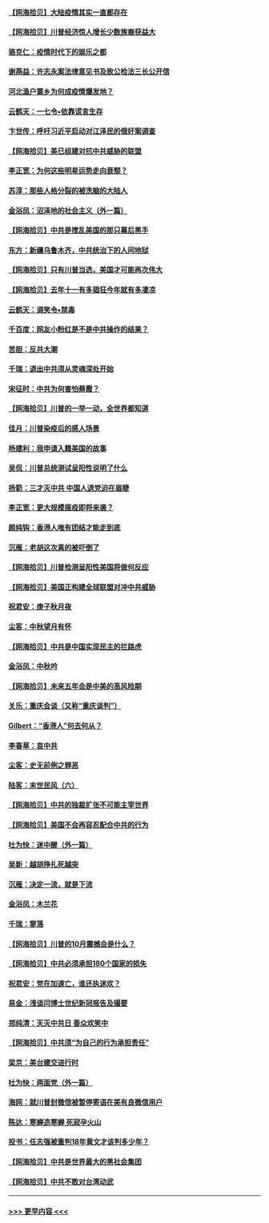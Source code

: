 #### [【网海拾贝】大陆疫情其实一直都存在](../pages/nsc993/n12473948.md?t=10141302) 
#### [【网海拾贝】川普经济惊人增长少数族裔获益大](../pages/nsc993/n12471565.md?t=10141302) 
#### [骆克仁：疫情时代下的娱乐之都](../pages/nsc993/n12471312.md?t=10141302) 
#### [谢燕益：许志永案法律意见书及致公检法三长公开信](../pages/nsc993/n12470870.md?t=10141302) 
#### [河北渔户寨乡为何成疫情爆发地？](../pages/nsc993/n12464936.md?t=10141302) 
#### [云鹤天：一七令▪依靠谎言生存](../pages/nsc993/n12470034.md?t=10141302) 
#### [卞世传：呼吁习近平启动对江泽民的俄奸案调查](../pages/nsc993/n12469722.md?t=10141302) 
#### [【网海拾贝】美已组建对抗中共威胁的联盟](../pages/nsc993/n12469018.md?t=10141302) 
#### [李正宽：为何这些明星运势走向衰颓？](../pages/nsc993/n12468730.md?t=10141302) 
#### [苏淳：那些人格分裂的被洗脑的大陆人](../pages/nsc993/n12467858.md?t=10141302) 
#### [金浴凤：沼泽地的社会主义（外一篇）](../pages/nsc993/n12467792.md?t=10141302) 
#### [【网海拾贝】中共是搅乱美国的那只幕后黑手](../pages/nsc993/n12467700.md?t=10141302) 
#### [东方：新疆乌鲁木齐，中共统治下的人间地狱](../pages/nsc993/n12466075.md?t=10141302) 
#### [【网海拾贝】只有川普当选，美国才可能再次伟大](../pages/nsc993/n12466013.md?t=10141302) 
#### [【网海拾贝】去年十一有多猖狂今年就有多凄凉](../pages/nsc993/n12463649.md?t=10141302) 
#### [云鹤天：调笑令▪禁毒](../pages/nsc993/n12462975.md?t=10141302) 
#### [千百度：网友小粉红是不是中共操作的结果？](../pages/nsc993/n12461025.md?t=10141302) 
#### [苦胆：反共大潮](../pages/nsc993/n12459469.md?t=10141302) 
#### [千瑞：退出中共须从灵魂深处开始](../pages/nsc993/n12459437.md?t=10141302) 
#### [宋征时：中共为何害怕蔡霞？](../pages/nsc993/n12459097.md?t=10141302) 
#### [【网海拾贝】川普的一举一动，全世界都知道](../pages/nsc993/n12458825.md?t=10141302) 
#### [佳月：川普染疫后的感人场景](../pages/nsc993/n12456994.md?t=10141302) 
#### [杨建利：我申请入籍美国的故事](../pages/nsc993/n12455635.md?t=10141302) 
#### [吴侃：川普总统测试呈阳性说明了什么](../pages/nsc993/n12451869.md?t=10141302) 
#### [扬箭：三才灭中共 中国人退党迫在眉睫](../pages/nsc993/n12451842.md?t=10141302) 
#### [李正宽：更大规模瘟疫即将来袭？](../pages/nsc993/n12451455.md?t=10141302) 
#### [颜纯钩：香港人唯有团结才能走到底](../pages/nsc993/n12450870.md?t=10141302) 
#### [沉雁：老胡这次真的被吓倒了](../pages/nsc993/n12449796.md?t=10141302) 
#### [【网海拾贝】川普检测呈阳性美国将做何反应](../pages/nsc993/n12449042.md?t=10141302) 
#### [【网海拾贝】美国正构建全球联盟对冲中共威胁](../pages/nsc993/n12446580.md?t=10141302) 
#### [祝君安：庚子秋月夜](../pages/nsc993/n12445870.md?t=10141302) 
#### [尘客：中秋望月有怀](../pages/nsc993/n12444632.md?t=10141302) 
#### [【网海拾贝】中共是中国实现民主的拦路虎](../pages/nsc993/n12443573.md?t=10141302) 
#### [金浴凤：中秋吟](../pages/nsc993/n12441773.md?t=10141302) 
#### [【网海拾贝】未来五年会是中美的高风险期](../pages/nsc993/n12440760.md?t=10141302) 
#### [关乐：重庆会谈（又称“重庆谈判”）](../pages/nsc993/n12437525.md?t=10141302) 
#### [Gilbert：“香港人”何去何从？](../pages/nsc993/n12435894.md?t=10141302) 
#### [李春草：哀中共](../pages/nsc993/n12435874.md?t=10141302) 
#### [尘客：史无前例之罪恶](../pages/nsc993/n12435762.md?t=10141302) 
#### [陆客：末世民风（六）](../pages/nsc993/n12435354.md?t=10141302) 
#### [【网海拾贝】中共的独裁扩张不可能主宰世界](../pages/nsc993/n12435151.md?t=10141302) 
#### [【网海拾贝】美国不会再容忍配合中共的行为](../pages/nsc993/n12433808.md?t=10141302) 
#### [吐为快：迷中醒（外一篇）](../pages/nsc993/n12433585.md?t=10141302) 
#### [吴新：越胡挣扎死越突](../pages/nsc993/n12433562.md?t=10141302) 
#### [沉雁：决定一流，就是下流](../pages/nsc993/n12432128.md?t=10141302) 
#### [金浴凤：木兰花](../pages/nsc993/n12432124.md?t=10141302) 
#### [千瑞：寥落](../pages/nsc993/n12432071.md?t=10141302) 
#### [【网海拾贝】川普的10月震撼会是什么？](../pages/nsc993/n12431624.md?t=10141302) 
#### [【网海拾贝】中共必须承担180个国家的损失](../pages/nsc993/n12428893.md?t=10141302) 
#### [祝君安：党在加速亡，谁还执迷欢？](../pages/nsc993/n12428652.md?t=10141302) 
#### [易金：浅谈闫博士世纪新冠报告及撮要](../pages/nsc993/n12426822.md?t=10141302) 
#### [郑纯清：天灭中共日 善众欢笑中](../pages/nsc993/n12426784.md?t=10141302) 
#### [【网海拾贝】中共须“为自己的行为承担责任”](../pages/nsc993/n12426067.md?t=10141302) 
#### [梁京：美台建交进行时](../pages/nsc993/n12424066.md?t=10141302) 
#### [吐为快：两面党（外一篇）](../pages/nsc993/n12424043.md?t=10141302) 
#### [海网：就川普封微信被暂停寄语在美有良微信用户](../pages/nsc993/n12424021.md?t=10141302) 
#### [陈达：寒蝉造寒蝉 死寂孕火山](../pages/nsc993/n12423958.md?t=10141302) 
#### [投书：任志强被重判18年黄文才该判多少年？](../pages/nsc993/n12423672.md?t=10141302) 
#### [【网海拾贝】中共是世界最大的黑社会集团](../pages/nsc993/n12423543.md?t=10141302) 
#### [【网海拾贝】中共不敢对台湾动武](../pages/nsc993/n12421418.md?t=10141302) 

----
#### [ >>> 更早内容 <<< ](../indexes/nsc993-earlier.md)
